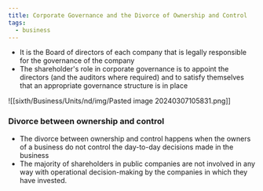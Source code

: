 ```yaml
---
title: Corporate Governance and the Divorce of Ownership and Control
tags:
  - business
---
```

- It is the Board of directors of each company that is legally responsible for the governance of the company
- The shareholder's role in corporate governance is to appoint the directors (and the auditors where required) and to satisfy themselves that an appropriate governance structure is in place


![[sixth/Business/Units/nd/img/Pasted image 20240307105831.png]]

### Divorce between ownership and control

- The divorce between ownership and control happens when the owners of a business do not control the day-to-day decisions made in the business
- The majority of shareholders in public companies are not involved in any way with operational decision-making by the companies in which they have invested.

